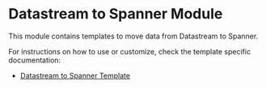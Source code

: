 # Datastream to Spanner Module

This module contains templates to move data from Datastream to Spanner.

For instructions on how to use or customize, check the template specific documentation:

- [Datastream to Spanner Template](./README_Cloud_Datastream_to_Spanner.md)
